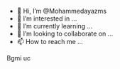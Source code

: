 - 👋 Hi, I’m @Mohammedayazms
- 👀 I’m interested in ...
- 🌱 I’m currently learning ...
- 💞️ I’m looking to collaborate on ...
- 📫 How to reach me ...

<!---
Mohammedayazms/Mohammedayazms is a ✨ special ✨ repository because its `README.md` (this file) appears on your GitHub profile.
You can click the Preview link to take a look at your changes.
--->
Bgmi uc
